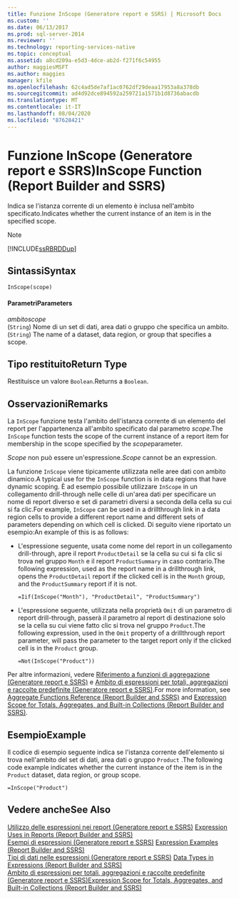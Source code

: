 ```yaml
---
title: Funzione InScope (Generatore report e SSRS) | Microsoft Docs
ms.custom: ''
ms.date: 06/13/2017
ms.prod: sql-server-2014
ms.reviewer: ''
ms.technology: reporting-services-native
ms.topic: conceptual
ms.assetid: a8cd209a-e5d3-4dce-ab2d-f271f6c54955
author: maggiesMSFT
ms.author: maggies
manager: kfile
ms.openlocfilehash: 62c4ad5de7af1ac0762df29deaa17953a8a378db
ms.sourcegitcommit: ad4d92dce894592a259721a1571b1d8736abacdb
ms.translationtype: MT
ms.contentlocale: it-IT
ms.lasthandoff: 08/04/2020
ms.locfileid: "87628421"
---
```

# <a name="inscope-function-report-builder-and-ssrs"></a><span data-ttu-id="d288b-102">Funzione InScope (Generatore report e SSRS)</span><span class="sxs-lookup"><span data-stu-id="d288b-102">InScope Function (Report Builder and SSRS)</span></span>
  <span data-ttu-id="d288b-103">Indica se l'istanza corrente di un elemento è inclusa nell'ambito specificato.</span><span class="sxs-lookup"><span data-stu-id="d288b-103">Indicates whether the current instance of an item is in the specified scope.</span></span>  
  
> [!NOTE]  
>  [!INCLUDE[ssRBRDDup](../../includes/ssrbrddup-md.md)]  
  
## <a name="syntax"></a><span data-ttu-id="d288b-104">Sintassi</span><span class="sxs-lookup"><span data-stu-id="d288b-104">Syntax</span></span>  
  
```  
InScope(scope)  
```  
  
#### <a name="parameters"></a><span data-ttu-id="d288b-105">Parametri</span><span class="sxs-lookup"><span data-stu-id="d288b-105">Parameters</span></span>  
 <span data-ttu-id="d288b-106">*ambito*</span><span class="sxs-lookup"><span data-stu-id="d288b-106">*scope*</span></span>  
 <span data-ttu-id="d288b-107">(`String`) Nome di un set di dati, area dati o gruppo che specifica un ambito.</span><span class="sxs-lookup"><span data-stu-id="d288b-107">(`String`) The name of a dataset, data region, or group that specifies a scope.</span></span>  
  
## <a name="return-type"></a><span data-ttu-id="d288b-108">Tipo restituito</span><span class="sxs-lookup"><span data-stu-id="d288b-108">Return Type</span></span>  
 <span data-ttu-id="d288b-109">Restituisce un valore `Boolean`.</span><span class="sxs-lookup"><span data-stu-id="d288b-109">Returns a `Boolean`.</span></span>  
  
## <a name="remarks"></a><span data-ttu-id="d288b-110">Osservazioni</span><span class="sxs-lookup"><span data-stu-id="d288b-110">Remarks</span></span>  
 <span data-ttu-id="d288b-111">La `InScope` funzione testa l'ambito dell'istanza corrente di un elemento del report per l'appartenenza all'ambito specificato dal parametro *scope*.</span><span class="sxs-lookup"><span data-stu-id="d288b-111">The `InScope` function tests the scope of the current instance of a report item for membership in the scope specified by the *scope*parameter.</span></span>  
  
 <span data-ttu-id="d288b-112">*Scope* non può essere un'espressione.</span><span class="sxs-lookup"><span data-stu-id="d288b-112">*Scope* cannot be an expression.</span></span>  
  
 <span data-ttu-id="d288b-113">La funzione `InScope` viene tipicamente utilizzata nelle aree dati con ambito dinamico.</span><span class="sxs-lookup"><span data-stu-id="d288b-113">A typical use for the `InScope` function is in data regions that have dynamic scoping.</span></span> <span data-ttu-id="d288b-114">È ad esempio possibile utilizzare `InScope` in un collegamento drill-through nelle celle di un'area dati per specificare un nome di report diverso e set di parametri diversi a seconda della cella su cui si fa clic.</span><span class="sxs-lookup"><span data-stu-id="d288b-114">For example, `InScope` can be used in a drillthrough link in a data region cells to provide a different report name and different sets of parameters depending on which cell is clicked.</span></span> <span data-ttu-id="d288b-115">Di seguito viene riportato un esempio:</span><span class="sxs-lookup"><span data-stu-id="d288b-115">An example of this is as follows:</span></span>  
  
-   <span data-ttu-id="d288b-116">L'espressione seguente, usata come nome del report in un collegamento drill-through, apre il report `ProductDetail` se la cella su cui si fa clic si trova nel gruppo `Month` e il report `ProductSummary` in caso contrario.</span><span class="sxs-lookup"><span data-stu-id="d288b-116">The following expression, used as the report name in a drillthrough link, opens the `ProductDetail` report if the clicked cell is in the `Month` group, and the `ProductSummary` report if it is not.</span></span>  
  
    ```  
    =Iif(InScope("Month"), "ProductDetail", "ProductSummary")  
    ```  
  
-   <span data-ttu-id="d288b-117">L'espressione seguente, utilizzata nella proprietà `Omit` di un parametro di report drill-through, passerà il parametro al report di destinazione solo se la cella su cui viene fatto clic si trova nel gruppo `Product`.</span><span class="sxs-lookup"><span data-stu-id="d288b-117">The following expression, used in the `Omit` property of a drillthrough report parameter, will pass the parameter to the target report only if the clicked cell is in the `Product` group.</span></span>  
  
    ```  
    =Not(InScope("Product"))  
    ```  
  
 <span data-ttu-id="d288b-118">Per altre informazioni, vedere [Riferimento a funzioni di aggregazione &#40;Generatore report e SSRS&#41;](report-builder-functions-aggregate-functions-reference.md) e [Ambito di espressioni per totali, aggregazioni e raccolte predefinite &#40;Generatore report e SSRS&#41;](expression-scope-for-totals-aggregates-and-built-in-collections.md).</span><span class="sxs-lookup"><span data-stu-id="d288b-118">For more information, see [Aggregate Functions Reference &#40;Report Builder and SSRS&#41;](report-builder-functions-aggregate-functions-reference.md) and [Expression Scope for Totals, Aggregates, and Built-in Collections &#40;Report Builder and SSRS&#41;](expression-scope-for-totals-aggregates-and-built-in-collections.md).</span></span>  
  
## <a name="example"></a><span data-ttu-id="d288b-119">Esempio</span><span class="sxs-lookup"><span data-stu-id="d288b-119">Example</span></span>  
 <span data-ttu-id="d288b-120">Il codice di esempio seguente indica se l'istanza corrente dell'elemento si trova nell'ambito del set di dati, area dati o gruppo `Product` .</span><span class="sxs-lookup"><span data-stu-id="d288b-120">The following code example indicates whether the current instance of the item is in the `Product` dataset, data region, or group scope.</span></span>  
  
```  
=InScope("Product")  
```  
  
## <a name="see-also"></a><span data-ttu-id="d288b-121">Vedere anche</span><span class="sxs-lookup"><span data-stu-id="d288b-121">See Also</span></span>  
 <span data-ttu-id="d288b-122">[Utilizzo delle espressioni nei report &#40;Generatore report e SSRS&#41;](expression-uses-in-reports-report-builder-and-ssrs.md) </span><span class="sxs-lookup"><span data-stu-id="d288b-122">[Expression Uses in Reports &#40;Report Builder and SSRS&#41;](expression-uses-in-reports-report-builder-and-ssrs.md) </span></span>  
 <span data-ttu-id="d288b-123">[Esempi di espressioni &#40;Generatore report e SSRS&#41;](expression-examples-report-builder-and-ssrs.md) </span><span class="sxs-lookup"><span data-stu-id="d288b-123">[Expression Examples &#40;Report Builder and SSRS&#41;](expression-examples-report-builder-and-ssrs.md) </span></span>  
 <span data-ttu-id="d288b-124">[Tipi di dati nelle espressioni &#40;Generatore report e SSRS&#41;](expressions-report-builder-and-ssrs.md) </span><span class="sxs-lookup"><span data-stu-id="d288b-124">[Data Types in Expressions &#40;Report Builder and SSRS&#41;](expressions-report-builder-and-ssrs.md) </span></span>  
 [<span data-ttu-id="d288b-125">Ambito di espressioni per totali, aggregazioni e raccolte predefinite &#40;Generatore report e SSRS&#41;</span><span class="sxs-lookup"><span data-stu-id="d288b-125">Expression Scope for Totals, Aggregates, and Built-in Collections &#40;Report Builder and SSRS&#41;</span></span>](expression-scope-for-totals-aggregates-and-built-in-collections.md)  
  
  
